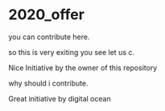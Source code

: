 # 2020_offer
you can contribute here.

so this is very exiting you see let us c.


Nice Initiative by the owner of this repository


why should i contribute.

Great initiative by digital ocean



